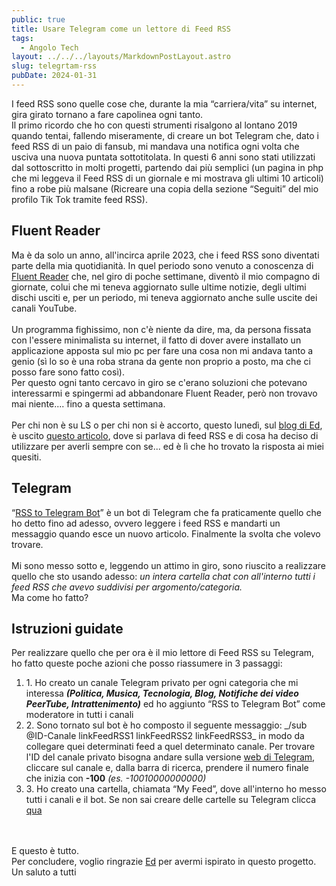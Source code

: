 ```yaml
---
public: true
title: Usare Telegram come un lettore di Feed RSS
tags:
  - Angolo Tech
layout: ../../../layouts/MarkdownPostLayout.astro
slug: telegrtam-rss
pubDate: 2024-01-31
---
```


I feed RSS sono quelle cose che, durante la mia “carriera/vita” su internet, gira girato tornano a fare capolinea ogni tanto.<br />
Il primo ricordo che ho con questi strumenti risalgono al lontano 2019 quando tentai, fallendo miseramente, di creare un bot Telegram che, dato i feed RSS di un paio di fansub, mi mandava una notifica ogni volta che usciva una nuova puntata sottotitolata. In questi 6 anni sono stati utilizzati dal sottoscritto in molti progetti, partendo dai più semplici (un pagina in php che mi leggeva il Feed RSS di un giornale e mi mostrava gli ultimi 10 articoli) fino a robe più malsane (Ricreare una copia della sezione “Seguiti” del mio profilo Tik Tok tramite feed RSS).

## Fluent Reader

Ma è da solo un anno, all'incirca aprile 2023, che i feed RSS sono diventati parte della mia quotidianità. In quel periodo sono venuto a conoscenza di <a href="https://github.com/yang991178/fluent-reader">Fluent Reader</a> che, nel giro di poche settimane, diventò il mio compagno di giornate, colui che mi teneva aggiornato sulle ultime notizie, degli ultimi dischi usciti e, per un periodo, mi teneva aggiornato anche sulle uscite dei canali YouTube.<br /><br />
Un programma fighissimo, non c'è niente da dire, ma, da persona fissata con l'essere minimalista su internet, il fatto di dover avere installato un applicazione apposta sul mio pc per fare una cosa non mi andava tanto a genio (sì lo so è una roba strana da gente non proprio a posto, ma che ci posso fare sono fatto così).<br />
Per questo ogni tanto cercavo in giro se c'erano soluzioni che potevano interessarmi e spingermi ad abbandonare Fluent Reader, però non trovavo mai niente.... fino a questa settimana.<br /><br />
Per chi non è su LS o per chi non si è accorto, questo lunedì, sul <a href="https://log.livellosegreto.it/edmael/">blog di Ed</a>, è uscito <a href="https://log.livellosegreto.it/edmael/feed-rss-torniamo-a-scegliere-i-nostri-contenuti">questo articolo</a>, dove si parlava di feed RSS e di cosa ha deciso di utilizzare per averli sempre con se... ed è lì che ho trovato la risposta ai miei quesiti.

## Telegram

“<a href="https://github.com/Rongronggg9/RSS-to-Telegram-Bot">RSS to Telegram Bot</a>” è un bot di Telegram che fa praticamente quello che ho detto fino ad adesso, ovvero leggere i feed RSS e mandarti un messaggio quando esce un nuovo articolo. Finalmente la svolta che volevo trovare.<br /><br />
Mi sono messo sotto e, leggendo un attimo in giro, sono riuscito a realizzare quello che sto usando adesso: _un intera cartella chat con all'interno tutti i feed RSS che avevo suddivisi per argomento/categoria._<br />
Ma come ho fatto?

## Istruzioni guidate

Per realizzare quello che per ora è il mio lettore di Feed RSS su Telegram, ho fatto queste poche azioni che posso riassumere in 3 passaggi:

<ol>
  <li>1. Ho creato un canale Telegram privato per ogni categoria che mi interessa <i><b>(Politica, Musica, Tecnologia, Blog, Notifiche dei video PeerTube, Intrattenimento)</b></i> ed ho aggiunto “RSS to Telegram Bot” come moderatore in tutti i canali</li>
  <li>2. Sono tornato sul bot è ho composto il seguente messaggio: _/sub @ID-Canale linkFeedRSS1 linkFeedRSS2 linkFeedRSS3_ in modo da collegare quei determinati feed a quel determinato canale. Per trovare l'ID del canale privato bisogna andare sulla versione <a href="https://log.livellosegreto.it/keyezen/web.telegram.org">web di Telegram</a>, cliccare sul canale e, dalla barra di ricerca, prendere il numero finale che inizia con <b>-100</b> <i>(es. -10010000000000)</i></li>
  <li>3. Ho creato una cartella, chiamata “My Feed”, dove all'interno ho messo tutti i canali e il bot. Se non sai creare delle cartelle su Telegram clicca <a href="https://telegram.org/tour/chat-folders/it">qua</a></li>
</ol> 
<br /><br />
E questo è tutto.<br />
Per concludere, voglio ringrazie <a href="https://livellosegreto.it/@ed">Ed</a> per avermi ispirato in questo progetto.<br />
Un saluto a tutti
